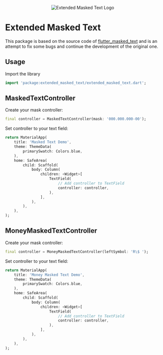 <p align="center">
    <img src="https://raw.githubusercontent.com/LeandroNovak/extended_masked_text/main/assets/logo.png" alt="Extended Masked Text Logo" />
</p>

# Extended Masked Text

This package is based on the source code of [flutter_masked_text](https://pub.dev/packages/flutter_masked_text) and is an attempt to fix some bugs and continue the development of the original one.

## Usage

Import the library

```dart
import 'package:extended_masked_text/extended_masked_text.dart';
```

## MaskedTextController

Create your mask controller:

```dart
final controller = MaskedTextController(mask: '000.000.000-00');
```

Set controller to your text field:

```dart
return MaterialApp(
    title: 'Masked Text Demo',
    theme: ThemeData(
        primarySwatch: Colors.blue,
    ),
    home: SafeArea(
        child: Scaffold(
            body: Column(
                children: <Widget>[
                    TextField(
                        // Add controller to TextField
                        controller: controller,
                    ),
                ],
            ),
        ),
    ),
);
```

## MoneyMaskedTextController

Create your mask controller:

```dart
final controller = MoneyMaskedTextController(leftSymbol: 'R\$ ');
```

Set controller to your text field:

```dart
return MaterialApp(
    title: 'Money Masked Text Demo',
    theme: ThemeData(
        primarySwatch: Colors.blue,
    ),
    home: SafeArea(
        child: Scaffold(
            body: Column(
                children: <Widget>[
                    TextField(
                        // Add controller to TextField
                        controller: controller,
                    ),
                ],
            ),
        ),
    ),
);
```